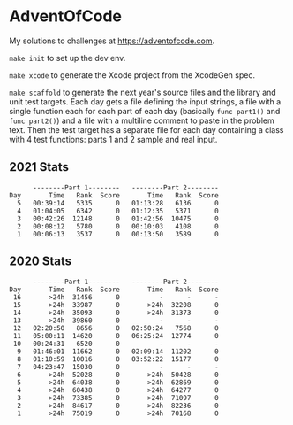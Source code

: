 # AdventOfCode

My solutions to challenges at https://adventofcode.com.

`make init` to set up the dev env.

`make xcode` to generate the Xcode project from the XcodeGen spec.

`make scaffold` to generate the next year's source files and the library and unit test targets. Each day gets a file defining the input strings, a file with a single function each for each part of each day (basically `func part1()` and `func part2()`) and a file with a multiline comment to paste in the problem text. Then the test target has a separate file for each day containing a class with 4 test functions: parts 1 and 2 sample and real input.

## 2021 Stats

```
      --------Part 1--------   --------Part 2--------
Day       Time   Rank  Score       Time   Rank  Score
  5   00:39:14   5335      0   01:13:28   6136      0
  4   01:04:05   6342      0   01:12:35   5371      0
  3   00:42:26  12148      0   01:42:56  10475      0
  2   00:08:12   5780      0   00:10:03   4108      0
  1   00:06:13   3537      0   00:13:50   3589      0
```

## 2020 Stats

```
      --------Part 1--------   --------Part 2--------
Day       Time   Rank  Score       Time   Rank  Score
 16       >24h  31456      0          -      -      -
 15       >24h  33987      0       >24h  32208      0
 14       >24h  35093      0       >24h  31373      0
 13       >24h  39860      0          -      -      -
 12   02:20:50   8656      0   02:50:24   7568      0
 11   05:00:11  14620      0   06:25:24  12774      0
 10   00:24:31   6520      0          -      -      -
  9   01:46:01  11662      0   02:09:14  11202      0
  8   01:10:59  10016      0   03:52:22  15177      0
  7   04:23:47  15030      0          -      -      -
  6       >24h  52028      0       >24h  50428      0
  5       >24h  64038      0       >24h  62869      0
  4       >24h  60438      0       >24h  64277      0
  3       >24h  73385      0       >24h  71097      0
  2       >24h  84617      0       >24h  82236      0
  1       >24h  75019      0       >24h  70168      0
```
